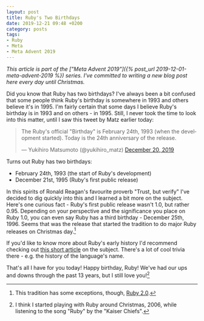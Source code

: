 ```yaml
---
layout: post
title: Ruby's Two Birthdays
date: 2019-12-21 09:48 +0200
category: posts
tags:
- Ruby
- Meta
- Meta Advent 2019
---
```


*This article is part of the ["Meta Advent 2019"]({% post_url 2019-12-01-meta-advent-2019 %}) series. I've committed to writing
a new blog post here every day until Christmas.*

Did you know that Ruby has two birthdays? I've always been a bit confused that some people
think Ruby's birthday is somewhere in 1993 and others believe it's in 1995. I'm fairly
certain that some days I believe Ruby's birthday is in 1993 and on others - in 1995. Still,
I never took the time to look into this matter, until I saw this tweet by Matz earlier today:

<blockquote class="twitter-tweet"><p lang="en" dir="ltr">The Ruby&#39;s official &quot;Birthday&quot; is February 24th, 1993 (when the development started). Today is the 24th anniversary of the release.</p>&mdash; Yukihiro Matsumoto (@yukihiro_matz) <a href="https://twitter.com/yukihiro_matz/status/1208171810262417408?ref_src=twsrc%5Etfw">December 20, 2019</a></blockquote> <script async src="https://platform.twitter.com/widgets.js" charset="utf-8"></script>

Turns out Ruby has two birthdays:

* February 24th, 1993 (the start of Ruby's development)
* December 21st, 1995 (Ruby's first public release)

In this spirits of Ronald Reagan's favourite proverb "Trust, but verify" I've decided to dig quickly into this and
I learned a bit more on the subject.
Here's one curious fact - Ruby's first public release wasn't 1.0, but rather 0.95.
Depending on your perspective and the significance you place on Ruby 1.0, you can
even say Ruby has a third birthday - December 25th, 1996. Seems that was the release
that started the tradition to do major Ruby releases on Christmas day.[^1]

If you'd like to know more about Ruby's early history I'd recommend checking out
[this short article](http://blog.nicksieger.com/articles/2006/10/20/rubyconf-history-of-ruby/) on the subject.
There's a lot of cool trivia there - e.g. the history of the language's name.

That's all I have for you today!
Happy birthday, Ruby! We've had our ups and downs through the past 13 years, but I still love you![^2]

[^1]: This tradition has some exceptions, though, [Ruby 2.0](https://www.ruby-lang.org/en/news/2013/02/24/ruby-2-0-0-p0-is-released/).
[^2]: I think I started playing with Ruby around Christmas, 2006, while listening to the song "Ruby" by the "Kaiser Chiefs".
